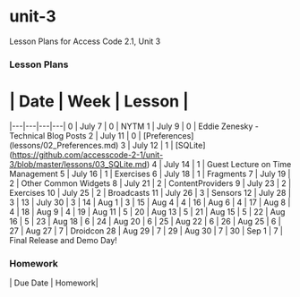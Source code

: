 # unit-3
Lesson Plans for Access Code 2.1, Unit 3

### Lesson Plans

 # |  Date | Week | Lesson |
|---|---|---|---|
0 | July 7 | 0 | NYTM
1 | July 9 | 0 | Eddie Zenesky - Technical Blog Posts
2 | July 11 | 0 | [Preferences] (lessons/02_Preferences.md)
3 | July 12 | 1 | [SQLite] (https://github.com/accesscode-2-1/unit-3/blob/master/lessons/03_SQLite.md)
4 | July 14 | 1 | Guest Lecture on Time Management
5 | July 16 | 1 | Exercises
6 | July 18 | 1 | Fragments
7 | July 19 | 2 | Other Common Widgets
8 | July 21 | 2 | ContentProviders
9 | July 23 | 2 | Exercises
10 | July 25 | 2 | Broadcasts
11 | July 26 | 3 | Sensors
12 | July 28 | 3 | 
13 | July 30 | 3 | 
14 | Aug 1 | 3 | 
15 | Aug 4 | 4 |
16 | Aug 6 | 4 |
17 | Aug 8 | 4 |
18 | Aug 9 | 4 |
19 | Aug 11 | 5 |
20 | Aug 13 | 5 |
21 | Aug 15 | 5 |
22 | Aug 16 | 5 |
23 | Aug 18 | 6 |
24 | Aug 20 | 6 |
25 | Aug 22 | 6 |
26 | Aug 25 | 6 | 
27 | Aug 27 | 7 | Droidcon
28 | Aug 29 | 7 |
29 | Aug 30 | 7 |
30 | Sep 1 | 7 | Final Release and Demo Day!

### Homework

| Due Date | Homework|
